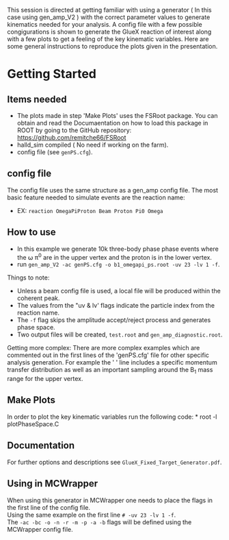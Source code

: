 This session is directed at getting familiar with using a generator ( In this case using gen_amp_V2 ) with the correct parameter values to generate kinematics needed for your analysis. A config file with a few possible congigurations is shown to generate the GlueX reaction of interest along with a few plots to get a feeling of the key kinematic variables. Here are some general instructions to reproduce the plots given in the presentation.

# Getting Started 

## Items needed
  * The plots made in step 'Make Plots' uses the FSRoot package. You can obtain and read the Documaentation on how to load this package in ROOT by going to the GitHub repository: https://github.com/remitche66/FSRoot
  * halld_sim compiled ( No need if working on the farm).
  * config file (see `genPS.cfg`).  

## config file 
   The config file uses the same structure as a gen_amp config file. The most basic feature needed to simulate events are the reaction name: 
   * EX: `reaction OmegaPiProton Beam Proton Pi0 Omega`

## How to use
   * In this example we generate 10k three-body phase phase events where the ⍵ π<sup>0</sup> are in the upper vertex and the proton is in the lower vertex.  
   * run `gen_amp_V2 -ac genPS.cfg -o b1_omegapi_ps.root -uv 23 -lv 1 -f`.  
 
  Things to note:
   * Unless a beam config file is used, a local file will be produced within the coherent peak.
   * The values from the "uv & lv' flags indicate the particle index from the reaction name.
   * The `-f` flag skips the amplitude accept/reject process and generates phase space.
   * Two output files will be created, `test.root` and `gen_amp_diagnostic.root`.

   Getting more complex:
   There are more complex examples which are commented out in the first lines of the 'genPS.cfg' file for other specific analysis generation. For example the ' ' line includes a specific momentum transfer distribution as well as an important sampling around the B<sub>1</sub> mass range for the upper vertex.

## Make Plots
  In order to plot the key kinematic variables run the following code:
    * root -l plotPhaseSpace.C
## Documentation
    
  For further options and descriptions see `GlueX_Fixed_Target_Generator.pdf`.

## Using in MCWrapper
 
  When using this generator in MCWrapper one needs to place the flags in the first line of the config file.  
  Using the same example on the first line `# -uv 23 -lv 1 -f`.  
  The `-ac -bc -o -n -r -m -p -a -b` flags will be defined using the MCWrapper config file.

